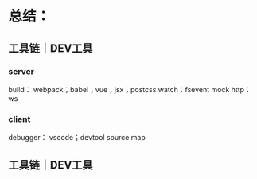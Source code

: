 # 总结：
## 工具链｜DEV工具
### server
build： webpack；babel；vue；jsx；postcss
watch：fsevent
mock
http：ws
### client
debugger： vscode；devtool
source map
## 工具链｜DEV工具